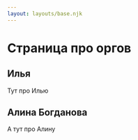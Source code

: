 ```yaml
---
layout: layouts/base.njk
---
```

# Страница про оргов

## Илья

Тут про Илью

## Алина Богданова

А тут про Алину
